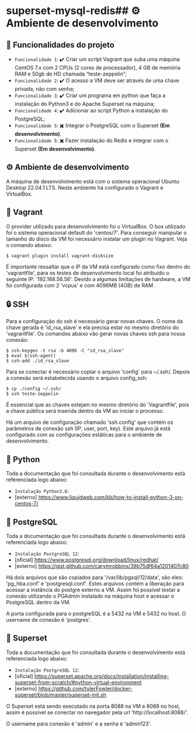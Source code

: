 # superset-mysql-redis## ⚙ Ambiente de desenvolvimento

## 🔨 Funcionalidades do projeto

- `Funcionalidade 1`: ✔️ Criar um script Vagrant que suba uma máquina CentOS 7.x com 2 CPUs (2 cores de processador), 4 GB de memória RAM e 50gb de HD chamada “teste-zeppelin”;
- `Funcionalidade 2`: ✔️ O acesso a VM deve ser através de uma chave privada, não com senha;
- `Funcionalidade 3`: ✔️ Criar um programa em python que faça a instalação do Python3 e do Apache Superset na máquina;
- `Funcionalidade 4`: ✔️ Adicionar ao script Python a instalação do PostgreSQL;
- `Funcionalidade 5`: :heavy_multiplication_x: Integrar o PostgreSQL com o Superset <b>(Em desenvolvimento)</b>.
- `Funcionalidade 5`: 	:heavy_multiplication_x: Fazer instalação do Redis e integrar com o Superset <b>(Em desenvolvimento)</b>.

## ⚙ Ambiente de desenvolvimento

A máquina de desenvolvimento está com o sistema operacional Ubuntu Desktop 22.04.1 LTS. Neste ambiente há configurado o Vagrant e VirtualBox.

## 📌 Vagrant

O provider utilizado para desenvolvimento foi o VirtualBox. O box utilizado foi o sistema operacional default do 'centos/7'. Para conseguir manipular o tamanho do disco da VM foi necessário instalar um plugin no Vagrant. Veja o comando abaixo:

```
$ vagrant plugin install vagrant-disksize
```

É importante ressaltar que o IP da VM está configurado como fixo dentro do 'vagrantfile', para os testes de desenvolvimento local foi atribuído o seguinte IP: '192.168.56.56'. Devido a algumas limitações de hardware, a VM foi configurada com 2 'vcpus' e com 4096MB (4GB) de RAM .

## 🔒 SSH

Para a configuração do ssh é necessário gerar novas chaves. O nome da chave gerada é 'id_rsa_slave' e ela precisa estar no mesmo diretório do 'vagrantfile'. Os comandos abaixo vão gerar novas chaves ssh para nossa conexão:

```
$ ssh-keygen -t rsa -b 4096 -C "id_rsa_slave"
$ eval $(ssh-agent) 
$ ssh-add ./id_rsa_slave
```

Para se conectar é necessário copiar o arquivo 'config' para ~/.ssh/. Depois a conexão será estabelecida usando o arquivo config_ssh:

```
$ cp ./config ~/.ssh/
$ ssh teste-zeppelin
```
É essencial que as chaves estejam no mesmo diretório do 'Vagrantfile', pois a chave pública será inserida dentro da VM ao iniciar o processo.

Há um arquivo de configuração chamado 'ssh.config' que contém os parâmetros de conexão ssh (IP, user, port, key). Este arquivo já está configurado com as configurações estáticas para o ambiente de desenvolvimento.


## 🔀 Python

Toda a documentação que foi consultada durante o desenvolvimento está referenciada logo abaixo: 

- `Instalação Python3.6`: <br>
-   [externo] https://www.liquidweb.com/kb/how-to-install-python-3-on-centos-7/


## :floppy_disk: PostgreSQL

Toda a documentação que foi consultada durante o desenvolvimento está referenciada logo abaixo:

- `Instalação PostgreSQL 12`: <br>
-   [oficial] https://www.postgresql.org/download/linux/redhat/
-   [externo] https://gist.github.com/carymrobbins/39b75df64a1201407c80

Há dois arquivos que são copiados para '/var/lib/pgsql/12/data', são eles: 'pg_hba.conf' e 'postgresql.conf'. Estes arquivos contém a liberação para acessar a instância do postgre externo a VM. Assim foi possível testar a conexão utilizando o PGAdmin instalado na máquina host e acessar o PostgreSQL dentro da VM.

A porta configurada para o postgreSQL é a 5432 na VM e 5432 no host. O username de conexão é 'postgres'.

## :green_book: Superset

Toda a documentação que foi consultada durante o desenvolvimento está referenciada logo abaixo:

- `Instalação PostgreSQL 12`: <br>
-   [oficial] https://superset.apache.org/docs/installation/installing-superset-from-scratch/#python-virtual-environment
-   [externo] https://github.com/tylerFowler/docker-superset/blob/master/superset-init.sh

O Superset está sendo executado na porta 8088 na VM e 8088 no host, assim é possível se conectar no navegador pela url 'http://localhost:8088/'.

O username para conexão é 'admin' e a senha é 'admin123'. 

